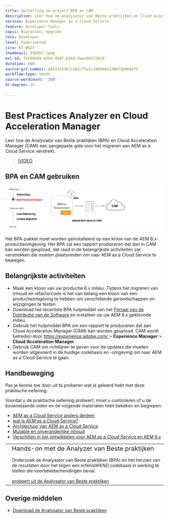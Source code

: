 ```yaml
---
title: Opstelling uw project BPA en CAM
description: Leer hoe de Analysator van Beste praktijken en Cloud Acceleration Manager een aangepaste gids voor het migreren aan AEM as a Cloud Service verstrekt.
version: Experience Manager as a Cloud Service
feature: Developer Tools
topic: Migration, Upgrade
role: Developer
level: Experienced
jira: KT-8627
thumbnail: 336957.jpeg
exl-id: f8289dd4-b293-4b8f-b14d-daec091728c0
duration: 680
source-git-commit: 48433a5367c281cf5a1c106b08a1306f1b0e8ef4
workflow-type: tm+mt
source-wordcount: '350'
ht-degree: 2%

---
```


# Best Practices Analyzer en Cloud Acceleration Manager

Leer hoe de Analysator van Beste praktijken (BPA) en Cloud Acceleration Manager (CAM) een aangepaste gids voor het migreren aan AEM as a Cloud Service verstrekt. 

>[!VIDEO](https://video.tv.adobe.com/v/336957?quality=12&learn=on)

## BPA en CAM gebruiken

![ BPA en CAM hoog niveaudiagram ](assets/bpa-cam-diagram.png)

Het BPA-pakket moet worden geïnstalleerd op een kloon van de AEM 6.x-productieomgeving. Het BPA zal een rapport produceren dat dan in CAM kan worden geupload, dat raad in de belangrijkste activiteiten zal verstrekken die moeten plaatsvinden om naar AEM as a Cloud Service te bewegen.

## Belangrijkste activiteiten

+ Maak een kloon van uw productie 6.x milieu. Tijdens het migreren van inhoud en refactorcode is het van belang een kloon van een productieomgeving te hebben om verschillende gereedschappen en wijzigingen te testen.
+ Download het recentste BPA hulpmiddel van het [ Portaal van de Distributie van de Software ](https://experience.adobe.com/#/downloads/content/software-distribution/en/aemcloud.html) en installeer op uw AEM 6.x gekloonde milieu.
+ Gebruik het hulpmiddel BPA om een rapport te produceren dat aan Cloud Acceleration Manager (CAM) kan worden geupload. CAM wordt betreden door [ https://experience.adobe.com/ ](https://experience.adobe.com/) > **Experience Manager** > **Cloud Acceleration Manager**.
+ Gebruik CAM om richtlijnen te geven voor de updates die moeten worden uitgevoerd in de huidige codebasis en -omgeving om naar AEM as a Cloud Service te gaan.

## Handbeweging

Pas je kennis toe door uit te proberen wat je geleerd hebt met deze praktische oefening.

Voordat u de praktische oefening probeert, moet u controleren of u de bovenstaande video en de volgende materialen hebt bekeken en begrepen:

+ [AEM as a Cloud Service anders denken](./introduction.md)
+ [ wat is AEM as a Cloud Service?](https://experienceleague.adobe.com/docs/experience-manager-learn/cloud-service/introduction/what-is-aem-as-a-cloud-service.html?lang=en)
+ [Architectuur van AEM as a Cloud Service](https://experienceleague.adobe.com/docs/experience-manager-learn/cloud-service/introduction/architecture.html?lang=en)
+ [ Mutable en onveranderlijke inhoud ](https://experienceleague.adobe.com/docs/experience-manager-learn/cloud-service/developing/basics/mutable-immutable.html?lang=en)
+ [ Verschillen in het ontwikkelen voor AEM as a Cloud Service en AEM 6.x ](https://experienceleague.adobe.com/docs/experience-manager-cloud-service/implementing/developing/development-guidelines.html#developing)

<table style="border-width:0">
    <tr>
        <td style="width:150px">
            <a  rel="noreferrer"
                target="_blank"
                href="https://github.com/adobe/aem-cloud-engineering-video-series-exercises/tree/session1-differently#bootcamp---session-1-introduction-and-thinking-differently"><img alt="Hands-on opslagplaats van GitHub" src="./assets/github.png"/>
            </a>        
        </td>
        <td style="width:100%;margin-bottom:1rem;">
            <div style="font-size:1.25rem;font-weight:400;">Hands-on met de Analyzer van Beste praktijken</div>
            <p style="margin:1rem 0">
                Onderzoek de Analysator van Beste praktijken (BPA) en het herzien van de resultaten door het tegen een erfenisWKND codebasis in werking te stellen die voorbeeldschendingen bevat.
            </p>
            <a  rel="noreferrer"
                target="_blank"
                href="https://github.com/adobe/aem-cloud-engineering-video-series-exercises/tree/session1-differently#bootcamp---session-1-introduction-and-thinking-differently" class="spectrum-Button spectrum-Button--primary spectrum-Button--sizeM">
                <span class="spectrum-Button-label has-no-wrap has-text-weight-bold"> probeert uit de Analysator van Beste praktijken </span>
            </a>
        </td>
    </tr>
</table>


## Overige middelen

+ [ Download de Analysator van Beste praktijken ](https://experience.adobe.com/#/downloads/content/software-distribution/en/aemcloud.html?fulltext=Best*+Practices*+Analyzer*&amp;orderby=%40jcr%3Acontent%2Fjcr%3AlastModified&amp;orderby.sort=desc&amp;layout=list&amp;p.offset=0&amp;p.limit=1)